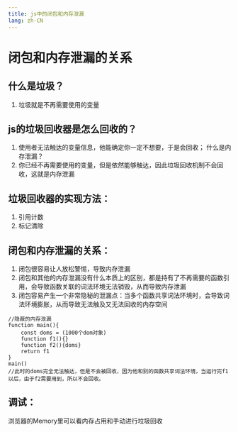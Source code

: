 ```yaml
---
title: js中的闭包和内存泄漏
lang: zh-CN
---
```


# 闭包和内存泄漏的关系

## 什么是垃圾？
1. 垃圾就是不再需要使用的变量

## js的垃圾回收器是怎么回收的？
1. 使用者无法触达的变量信息，他能确定你一定不想要，于是会回收；
什么是内存泄漏？
2. 你已经不再需要使用的变量，但是依然能够触达，因此垃圾回收机制不会回收，这就是内存泄漏

## 垃圾回收器的实现方法：
1. 引用计数
2. 标记清除

## 闭包和内存泄漏的关系：
1. 闭包很容易让人放松警惕，导致内存泄漏
2. 闭包和其他的内存泄漏没有什么本质上的区别，都是持有了不再需要的函数引用，会导致函数关联的词法环境无法销毁，从而导致内存泄漏
3. 闭包容易产生一个非常隐秘的泄漏点：当多个函数共享词法环境时，会导致词法环境膨胀，从而导致无法触及又无法回收的内存空间

```js{4}
//隐蔽的内存泄漏
function main(){
    const doms = (1000个dom对象)
    function f1(){}
    function f2(){doms}
    return f1
}
main()
//此时的doms完全无法触达，但是不会被回收，因为他和别的函数共享词法环境，当运行完f1以后，由于f2需要用到，所以不会回收。
```

## 调试：
浏览器的Memory里可以看内存占用和手动进行垃圾回收